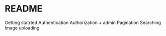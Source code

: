 # README

Getting statrted
Authentication
Authorization + admin
Pagination
Searching
Image uploading
